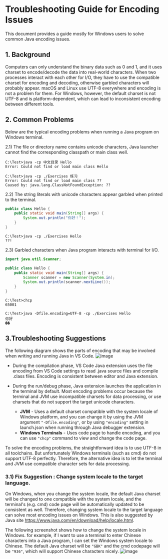 # Troubleshooting Guide for Encoding Issues

This document provides a guide mostly for Windows users to solve common Java encoding issues.

## 1. Background
Computers can only understand the binary data such as 0 and 1, and it uses charset to encode/decode the data into real-world characters. When two processes interact with each other for I/O, they have to use the compatible charset for encoding and decoding, otherwise garbled characters will probably appear. macOS and Linux use UTF-8 everywhere and encoding is not a problem for them. For Windows, however, the default charset is not UTF-8 and is platform-dependent, which can lead to inconsistent encoding between different tools. 

## 2. Common Problems
Below are the typical encoding problems when running a Java program on Windows terminal.

2.1) The file or directory name contains unicode characters, Java launcher cannot find the corresponding classpath or main class well.
```
C:\Test>java -cp 中文目录 Hello
Error: Could not find or load main class Hello
```

```
C:\Test>java -cp ./Exercises 练习
Error: Could not find or load main class ??
Caused by: java.lang.ClassNotFoundException: ??
```

2.2) The string literals with unicode characters appear garbled when printed to the terminal.
```java
public class Hello {
    public static void main(String[] args) {
        System.out.println("你好！");
    }
}
```

```
C:\Test>java -cp ./Exercises Hello
??!
```

2.3) Garbled characters when Java program interacts with terminal for I/O.

```java
import java.util.Scanner;

public class Hello {
    public static void main(String[] args) {
        Scanner scanner = new Scanner(System.in);
        System.out.println(scanner.nextLine());
    }
}
```

```
C:\Test>chcp
65001

C:\Test>java -Dfile.encoding=UTF-8 -cp ./Exercises Hello
你好
��
```

## 3.Troubleshooting Suggestions
The following diagram shows the parts of encoding that may be involved when writing and running Java in VS Code.
![image](https://user-images.githubusercontent.com/14052197/140934909-20ce8482-d39c-4c8b-a92b-2878861a5b08.png)

- During the compilation phase, VS Code Java extension uses the file encoding from VS Code settings to read .java source files and compile .class files. Encoding is consistent between editor and Java extension.

- During the run/debug phase, Java extension launches the application in the terminal by default. Most encoding problems occur because the terminal and JVM use incompatible charsets for data processing, or use charsets that do not support the target unicode characters.
  - <b>JVM</b> - Uses a default charset compatible with the system locale of Windows platform, and you can change it by using the JVM argument `"-Dfile.encoding"`, or by using `"encoding"` setting in launch.json when running through Java debugger extension.
  - <b>Windows Terminals</b> - Uses code page to handle encoding, and you can use `"chcp"` command to view and change the code page.

To solve the encoding problems, the straightforward idea is to use UTF-8 in all toolchains. But unfortunately Windows terminals (such as cmd) do not support UTF-8 perfectly. Therefore, the alternative idea is to let the terminal and JVM use compatible character sets for data processing.

### 3.1) Fix Suggestion : Change system locale to the target language.

On Windows, when you change the system locale, the default Java charset will be changed to one compatible with the system locale, and the terminal's (e.g. cmd) code page will be automatically updated to be consistent as well. Therefore, changing system locale to the target language can solve most encoding issues on Windows. This is also suggested by Java site https://www.java.com/en/download/help/locale.html.

The following screenshot shows how to change the system locale in Windows. for example, if I want to use a terminal to enter Chinese characters into a Java program, I can set the Windows system locale to Chinese. The default Java charset will be `"GBK"` and the cmd codepage will be `"936"`, which will support Chinese characters nicely.
![image](https://user-images.githubusercontent.com/14052197/138408027-da71d3f4-7f64-4bfb-8b34-89d0605606f5.png)
